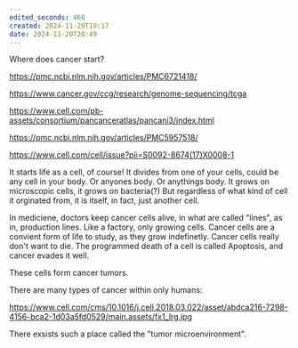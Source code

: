 ```yaml
---
edited_seconds: 460
created: 2024-11-20T19:17
date: 2024-11-20T20:49
---
```

Where does cancer start?

https://pmc.ncbi.nlm.nih.gov/articles/PMC6721418/

https://www.cancer.gov/ccg/research/genome-sequencing/tcga

https://www.cell.com/pb-assets/consortium/pancanceratlas/pancani3/index.html

https://pmc.ncbi.nlm.nih.gov/articles/PMC5957518/

https://www.cell.com/cell/issue?pii=S0092-8674(17)X0008-1

It starts life as a cell, of course! It divides from one of your cells, could be any cell in your body. Or anyones body. Or anythings body. It grows on microscopic cells, it grows on bacteria(?) But regardless of what kind of cell it orginated from, it is itself, in fact, just another cell.

In mediciene, doctors keep cancer cells alive, in what are called "lines", as in, production lines. Like a factory, only growing cells. Cancer cells are a convient form of life to study, as they grow indefinetly. Cancer cells really don't want to die. The programmed death of a cell is called Apoptosis, and cancer evades it well. 

These cells form cancer tumors. 

There are many types of cancer within only humans: 

https://www.cell.com/cms/10.1016/j.cell.2018.03.022/asset/abdca216-7298-4156-bca2-1d03a5fd0529/main.assets/fx1_lrg.jpg

There exsists such a place called the "tumor microenvironment". 
